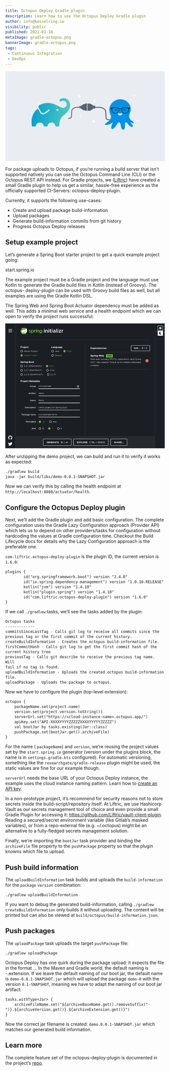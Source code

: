 ```yaml
---
title: Octopus Deploy Gradle plugin
description: Learn how to use the Octopus Deploy Gradle plugin
author: info@kesselring.io
visibility: public
published: 2021-01-18
metaImage: gradle-octopus.png
bannerImage: gradle-octopus.png
tags:
 - Continuous Integration
 - DevOps
---
```


![Octopus Deploy Gradle plugin](gradle-octopus.png)

For package uploads to Octopus, if you’re running a build server that isn't supported natively you can use the Octopus Command Line (CLI) or the Octopus REST API instead. For Gradle projects, we ([Liftric](https://www.liftric.com)) have created a small Gradle plugin to help us get a similar, hassle-free experience as the officially supported CI-Servers: octopus-deploy-plugin.

Currently, it supports the following use-cases:

- Create and upload package build-information 
- Upload packages
- Generate build-information commits from git history
- Progress Octopus Deploy releases

## Setup example project

Let’s generate a Spring Boot starter project to get a quick example project going: 

start.spring.io

The example project must be a Gradle project and the language must use Kotlin to generate the Gradle build files in Kotlin (instead of Groovy). The octopus- deploy-plugin can be used with Groovy build files as well, but all examples are using the Gradle Kotlin DSL.

The Spring Web and Spring Boot Actuator dependency must be added as well. This adds a minimal web service and a health endpoint which we can open to verify the project runs successful:

![Spring Initializer](spring-initializer.png)

After unzipping the demo project, we can build and run it to verify it works as expected:

```
./gradlew build
java -jar build/libs/demo-0.0.1-SNAPSHOT.jar
```

Now we can verify this by calling the health endpoint at `http://localhost:8080/actuator/health`.

## Configure the Octopus Deploy plugin

Next, we’ll add the Gradle plugin and add basic configuration. The complete configuration uses the Gradle Lazy Configuration approach (Provider API) which lets us to depend on other providers/tasks for configuration without hardcoding the values at Gradle configuration time. Checkout the Build Lifecycle docs for details why the Lazy Configuration approach is the preferable one.

`com.liftric.octopus-deploy-plugin` is the plugin ID, the current version is `1.6.0`:

```
plugins {
        id("org.springframework.boot") version "2.4.0"
        id("io.spring.dependency-management") version "1.0.10.RELEASE"
        kotlin("jvm") version "1.4.10"
        kotlin("plugin.spring") version "1.4.10"
        id("com.liftric.octopus-deploy-plugin") version "1.6.0"
}
```

If we call `./gradlew` tasks, we’ll see the tasks added by the plugin:

```
Octopus tasks
-------------
commitsSinceLastTag - Calls git log to receive all commits since the
previous tag or the first commit of the current history.
createBuildInformation - Creates the octopus build-information file.
firstCommitHash - Calls git log to get the first commit hash of the
current history tree
previousTag - Calls git describe to receive the previous tag name. Will
fail if no tag is found.
uploadBuildInformation - Uploads the created octopus build-information
file.
uploadPackage - Uploads the package to octopus.
```

Now we have to configure the plugin (top-level extension):

```
octopus {
    packageName.set(project.name)
    version.set(project.version.toString())
    serverUrl.set("https://<cloud-instance-name>.octopus.app/")
    apiKey.set("API-XXXXYYYYZZZZZXXXXYYYYYZZZZZ")
    val bootJar by tasks.existing(Jar::class)
    pushPackage.set(bootJar.get().archiveFile)
}
```

For the name ( `packageName`) and `version`, we’re reusing the project values set by the `start.spring.io` generator (version under the plugins block, the name is in `settings.gradle.kts` configured). For automatic versioning, something like the `researchgate/gradle-release` plugin might be used, the static values are fine for our example though.

`serverUrl` needs the base URL of your Octopus Deploy instance, the example uses the cloud instance naming pattern. Learn how to [create an API key](https://octopus.com/docs/octopus-rest-api/how-to-create-an-api-key).

In a non-prototype project, it’s recommend for security reasons not to store secrets inside the build-script/repository itself. At Liftric, we use Hashicorp Vault as our secrets management tool of choice and even provide a small Gradle Plugin for accessing it: https://github.com/Liftric/vault-client-plugin. Reading a secured/secret environment variable (like Gitlab’s masked variables), or from a repo-external file (e.g. \~/.octopus) might be an alternative to a fully-fledged secrets management solution.

Finally, we’re importing the `bootJar` task provider and binding the `archiveFile` file property to the `pushPackage` property so that the plugin knowns which file to upload.

## Push build information

The `uploadBuildInformation` task builds and uploads the `build-information` for the `package` `version` combination:

```
./gradlew uploadBuildInformation
```

If you want to debug the generated build-information, calling `./gradlew createBuildInformation` only builds it without uploading. The content will be printed but can also be viewed at `build/octopus/build-information.json`.

## Push packages

The `uploadPackage` task uploads the target `pushPackage` file:

```
./gradlew uploadPackage
```

Octopus Deploy has one quirk during the package upload: it expects the file in the format <name>.<version>.<extension>. In the Maven and Gradle world, the default naming is <name>-<version>.extension. If we leave the default naming of our boot jar, the default name is `demo-0.0.1-SNAPSHOT.jar` which will upload the package `demo-0` with the version `0.1-SNAPSHOT`, meaning we have to adapt the naming of our boot jar artifact:

```
tasks.withType<Jar> {
    archiveFileName.set("${archiveBaseName.get().removeSuffix("-
")}.${archiveVersion.get()}.${archiveExtension.get()}")
}
```

Now the correct jar filename is created: `demo.0.0.1-SNAPSHOT.jar` which matches our generated build information.

## Learn more

The complete feature set of the octopus-deploy-plugin is documented in the project’s [repo](https://github.com/Liftric/octopus-deploy-plugin).
